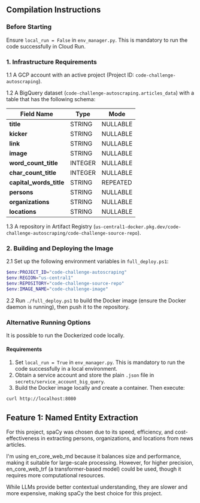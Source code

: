 ## Compilation Instructions

### Before Starting
Ensure `local_run = False` in `env_manager.py`. This is mandatory to run the code successfully in Cloud Run.

### 1. Infrastructure Requirements

1.1 A GCP account with an active project (Project ID: `code-challenge-autoscraping`).

1.2 A BigQuery dataset (`code-challenge-autoscraping.articles_data`) with a table that has the following schema:

| Field Name            | Type    | Mode     |
|-----------------------|---------|----------|
| **title**             | STRING  | NULLABLE |
| **kicker**            | STRING  | NULLABLE |
| **link**              | STRING  | NULLABLE |
| **image**             | STRING  | NULLABLE |
| **word_count_title**  | INTEGER | NULLABLE |
| **char_count_title**  | INTEGER | NULLABLE |
| **capital_words_title** | STRING  | REPEATED |
| **persons**           | STRING  | NULLABLE |
| **organizations**     | STRING  | NULLABLE |
| **locations**         | STRING  | NULLABLE |

1.3 A repository in Artifact Registry (`us-central1-docker.pkg.dev/code-challenge-autoscraping/code-challenge-source-repo`).

### 2. Building and Deploying the Image

2.1 Set up the following environment variables in `full_deploy.ps1`:

```ps1
$env:PROJECT_ID="code-challenge-autoscraping"
$env:REGION="us-central1"
$env:REPOSITORY="code-challenge-source-repo"
$env:IMAGE_NAME="code-challenge-image"
```

2.2 Run `./full_deploy.ps1` to build the Docker image (ensure the Docker daemon is running), then push it to the repository.

### Alternative Running Options

It is possible to run the Dockerized code locally.

#### Requirements

1. Set `local_run = True` in `env_manager.py`. This is mandatory to run the code successfully in a local environment.
2. Obtain a service account and store the plain `.json` file in `secrets/service_account_big_query`.
3. Build the Docker image locally and create a container. Then execute:

```sh
curl http://localhost:8080
```

## Feature 1: Named Entity Extraction

For this project, spaCy was chosen due to its speed, efficiency, and cost-effectiveness in extracting persons, organizations, and locations from news articles.

I'm using en_core_web_md because it balances size and performance, making it suitable for large-scale processing. However, for higher precision, en_core_web_trf (a transformer-based model) could be used, though it requires more computational resources.

While LLMs provide better contextual understanding, they are slower and more expensive, making spaCy the best choice for this project.